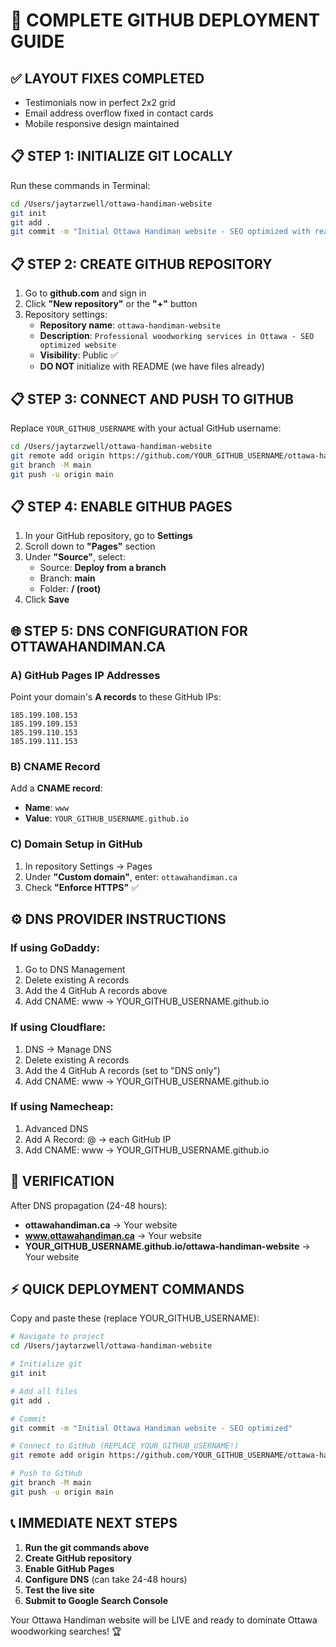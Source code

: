 # 🚀 COMPLETE GITHUB DEPLOYMENT GUIDE

## ✅ LAYOUT FIXES COMPLETED
- Testimonials now in perfect 2x2 grid
- Email address overflow fixed in contact cards
- Mobile responsive design maintained

## 📋 STEP 1: INITIALIZE GIT LOCALLY

Run these commands in Terminal:

```bash
cd /Users/jaytarzwell/ottawa-handiman-website
git init
git add .
git commit -m "Initial Ottawa Handiman website - SEO optimized with real photos and testimonials"
```

## 📋 STEP 2: CREATE GITHUB REPOSITORY

1. Go to **github.com** and sign in
2. Click **"New repository"** or the **"+"** button
3. Repository settings:
   - **Repository name**: `ottawa-handiman-website`
   - **Description**: `Professional woodworking services in Ottawa - SEO optimized website`
   - **Visibility**: Public ✅
   - **DO NOT** initialize with README (we have files already)

## 📋 STEP 3: CONNECT AND PUSH TO GITHUB

Replace `YOUR_GITHUB_USERNAME` with your actual GitHub username:

```bash
cd /Users/jaytarzwell/ottawa-handiman-website
git remote add origin https://github.com/YOUR_GITHUB_USERNAME/ottawa-handiman-website.git
git branch -M main
git push -u origin main
```

## 📋 STEP 4: ENABLE GITHUB PAGES

1. In your GitHub repository, go to **Settings**
2. Scroll down to **"Pages"** section
3. Under **"Source"**, select:
   - Source: **Deploy from a branch**
   - Branch: **main**
   - Folder: **/ (root)**
4. Click **Save**

## 🌐 STEP 5: DNS CONFIGURATION FOR OTTAWAHANDIMAN.CA

### A) GitHub Pages IP Addresses
Point your domain's **A records** to these GitHub IPs:
```
185.199.108.153
185.199.109.153  
185.199.110.153
185.199.111.153
```

### B) CNAME Record
Add a **CNAME record**:
- **Name**: `www`
- **Value**: `YOUR_GITHUB_USERNAME.github.io`

### C) Domain Setup in GitHub
1. In repository Settings → Pages
2. Under **"Custom domain"**, enter: `ottawahandiman.ca`
3. Check **"Enforce HTTPS"** ✅

## ⚙️ DNS PROVIDER INSTRUCTIONS

### If using GoDaddy:
1. Go to DNS Management
2. Delete existing A records
3. Add the 4 GitHub A records above
4. Add CNAME: www → YOUR_GITHUB_USERNAME.github.io

### If using Cloudflare:
1. DNS → Manage DNS
2. Delete existing A records  
3. Add the 4 GitHub A records (set to "DNS only")
4. Add CNAME: www → YOUR_GITHUB_USERNAME.github.io

### If using Namecheap:
1. Advanced DNS
2. Add A Record: @ → each GitHub IP
3. Add CNAME: www → YOUR_GITHUB_USERNAME.github.io

## 🎯 VERIFICATION

After DNS propagation (24-48 hours):
- **ottawahandiman.ca** → Your website
- **www.ottawahandiman.ca** → Your website  
- **YOUR_GITHUB_USERNAME.github.io/ottawa-handiman-website** → Your website

## ⚡ QUICK DEPLOYMENT COMMANDS

Copy and paste these (replace YOUR_GITHUB_USERNAME):

```bash
# Navigate to project
cd /Users/jaytarzwell/ottawa-handiman-website

# Initialize git
git init

# Add all files  
git add .

# Commit
git commit -m "Initial Ottawa Handiman website - SEO optimized"

# Connect to GitHub (REPLACE YOUR_GITHUB_USERNAME!)
git remote add origin https://github.com/YOUR_GITHUB_USERNAME/ottawa-handiman-website.git

# Push to GitHub
git branch -M main
git push -u origin main
```

## 📞 IMMEDIATE NEXT STEPS

1. **Run the git commands above**
2. **Create GitHub repository**  
3. **Enable GitHub Pages**
4. **Configure DNS** (can take 24-48 hours)
5. **Test the live site**
6. **Submit to Google Search Console**

Your Ottawa Handiman website will be LIVE and ready to dominate Ottawa woodworking searches! 🏆